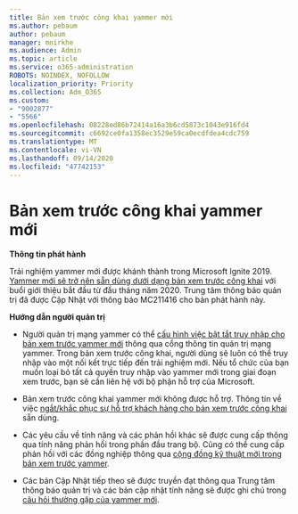 ```yaml
---
title: Bản xem trước công khai yammer mới
ms.author: pebaum
author: pebaum
manager: mnirkhe
ms.audience: Admin
ms.topic: article
ms.service: o365-administration
ROBOTS: NOINDEX, NOFOLLOW
localization_priority: Priority
ms.collection: Adm_O365
ms.custom:
- "9002877"
- "5566"
ms.openlocfilehash: 08228ed86b72414a16a3b6cd5873c1043e916fd4
ms.sourcegitcommit: c6692ce0fa1358ec3529e59ca0ecdfdea4cdc759
ms.translationtype: MT
ms.contentlocale: vi-VN
ms.lasthandoff: 09/14/2020
ms.locfileid: "47742153"
---
```

# <a name="new-yammer-public-preview"></a>Bản xem trước công khai yammer mới

**Thông tin phát hành**

Trải nghiệm yammer mới được khánh thành trong Microsoft Ignite 2019. [Yammer mới sẽ trở nên sẵn dùng dưới dạng bản xem trước công khai](https://docs.microsoft.com/yammer/get-started-with-yammer/newyammer-faq) với buổi giới thiệu bắt đầu từ đầu tháng năm 2020. Trung tâm thông báo quản trị đã được Cập Nhật với thông báo MC211416 cho bản phát hành này.

**Hướng dẫn người quản trị**

- Người quản trị mạng yammer có thể [cấu hình việc bật tắt truy nhập cho bản xem trước yammer mới](https://docs.microsoft.com/yammer/get-started-with-yammer/administrative-settings-opt-in-newyammer) thông qua cổng thông tin quản trị mạng yammer. Trong bản xem trước công khai, người dùng sẽ luôn có thể truy nhập vào một nối kết trực tiếp đến trải nghiệm mới. Nếu tổ chức của bạn muốn loại bỏ tất cả quyền truy nhập vào yammer mới trong giai đoạn xem trước, bạn sẽ cần liên hệ với bộ phận hỗ trợ của Microsoft.

- Bản xem trước công khai yammer mới không được hỗ trợ. Thông tin về việc [ngắt/khắc phục sự hỗ trợ khách hàng cho bản xem trước công khai](https://docs.microsoft.com/yammer/get-started-with-yammer/newyammer-faq#yammer-preview-customer-support) sẵn dùng.

- Các yêu cầu về tính năng và các phản hồi khác sẽ được cung cấp thông qua tính năng phản hồi trong phần đầu trang bộ. Cũng có thể cung cấp phản hồi với các đồng nghiệp thông qua [cộng đồng kỹ thuật mới trong bản xem trước yammer](https://techcommunity.microsoft.com/t5/new-yammer-preview/bd-p/NewYammerPreview).

- Các bản Cập Nhật tiếp theo sẽ được truyền đạt thông qua Trung tâm thông báo quản trị và các bản cập nhật tính năng sẽ được ghi chú trong [câu hỏi thường gặp của yammer mới](https://docs.microsoft.com/yammer/get-started-with-yammer/newyammer-faq).
